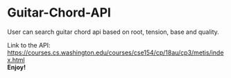 # Guitar-Chord-API

User can search guitar chord api based on root, tension, base and quality. <br />

Link to the API: https://courses.cs.washington.edu/courses/cse154/cp/18au/cp3/metis/index.html <br />
**Enjoy!**
